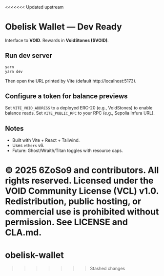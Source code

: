 <<<<<<< Updated upstream
# Obelisk Wallet — Dev Ready

Interface to **VOID**. Rewards in **VoidStones ($VOID)**.

## Run dev server
```bash
yarn
yarn dev
```
Then open the URL printed by Vite (default http://localhost:5173).

## Configure a token for balance previews
Set `VITE_VOID_ADDRESS` to a deployed ERC-20 (e.g., VoidStones) to enable balance reads.
Set `VITE_PUBLIC_RPC` to your RPC (e.g., Sepolia Infura URL).

## Notes
- Built with Vite + React + Tailwind.
- Uses `ethers` v6.
- Future: Ghost/Wraith/Titan toggles with resource caps.

© 2025 6ZoSo9 and contributors. All rights reserved.
Licensed under the VOID Community License (VCL) v1.0. Redistribution, public hosting, or commercial use is prohibited without permission.
See LICENSE and CLA.md.
=======
# obelisk-wallet
>>>>>>> Stashed changes

